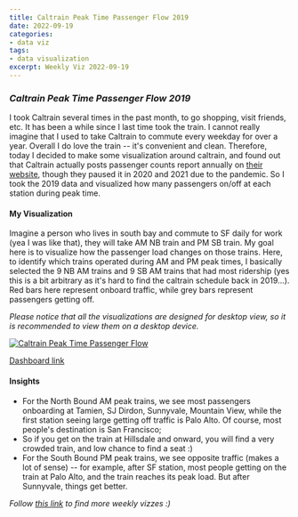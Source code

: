 ```yaml
---
title: Caltrain Peak Time Passenger Flow 2019
date: 2022-09-19
categories:
- data viz
tags:
- data visualization
excerpt: Weekly Viz 2022-09-19
---
```


### *Caltrain Peak Time Passenger Flow 2019*

I took Caltrain several times in the past month, to go shopping, visit friends, etc. It has been a while since I last time took the train. I cannot really imagine that I used to take Caltrain to commute every weekday for over a year. Overall I do love the train -- it's convenient and clean. Therefore, today I decided to make some visualization around caltrain, and found out that Caltrain actually posts passenger counts report annually on [their website](https://www.caltrain.com/about-caltrain/statistics-reports/ridership), though they paused it in 2020 and 2021 due to the pandemic. So I took the 2019 data and visualized how many passengers on/off at each station during peak time.  

#### My Visualization

Imagine a person who lives in south bay and commute to SF daily for work (yea I was like that), they will take AM NB train and PM SB train. My goal here is to visualize how the passenger load changes on those trains. Here, to identify which trains operated during AM and PM peak times, I basically selected the 9 NB AM trains and 9 SB AM trains that had most ridership (yes this is a bit arbitrary as it's hard to find the caltrain schedule back in 2019...). Red bars here represent onboard traffic, while grey bars represent passengers getting off.  

*Please notice that all the visualizations are designed for desktop view, so it is recommended to view them on a desktop device.*  

<div class='tableauPlaceholder' id='viz1663649540858' style='position: relative'>
  <noscript><a href='#'>
    <img alt='Caltrain Peak Time Passenger Flow ' src='https:&#47;&#47;public.tableau.com&#47;static&#47;images&#47;20&#47;20220919CaltrainPeakTimePassengerFlow&#47;CaltrainPeakTimePassengerFlow&#47;1_rss.png' style='border: none' />
    </a></noscript>
  <object class='tableauViz'  style='display:none;'>
    <param name='host_url' value='https%3A%2F%2Fpublic.tableau.com%2F' />
    <param name='embed_code_version' value='3' />
    <param name='site_root' value='' />
    <param name='name' value='20220919CaltrainPeakTimePassengerFlow&#47;CaltrainPeakTimePassengerFlow' />
    <param name='tabs' value='no' />
    <param name='toolbar' value='yes' />
    <param name='static_image' value='https:&#47;&#47;public.tableau.com&#47;static&#47;images&#47;20&#47;20220919CaltrainPeakTimePassengerFlow&#47;CaltrainPeakTimePassengerFlow&#47;1.png' />
    <param name='animate_transition' value='yes' />
    <param name='display_static_image' value='yes' />
    <param name='display_spinner' value='yes' />
    <param name='display_overlay' value='yes' />
    <param name='display_count' value='yes' />
    <param name='language' value='en-US' />
    <param name='filter' value='publish=yes' />
  </object></div>             
  <script type='text/javascript'>        
  var divElement = document.getElementById('viz1663649540858');      
  var vizElement = divElement.getElementsByTagName('object')[0];            
  if ( divElement.offsetWidth > 800 ) { vizElement.style.width='800px';vizElement.style.height='827px';} else if ( divElement.offsetWidth > 500 ) { vizElement.style.width='800px';vizElement.style.height='827px';} else { vizElement.style.width='100%';vizElement.style.height='727px';}               
  var scriptElement = document.createElement('script');         
  scriptElement.src = 'https://public.tableau.com/javascripts/api/viz_v1.js';   
  vizElement.parentNode.insertBefore(scriptElement, vizElement);               
</script>  

[Dashboard link](https://public.tableau.com/views/20220919CaltrainPeakTimePassengerFlow/CaltrainPeakTimePassengerFlow?:language=en-US&publish=yes&:display_count=n&:origin=viz_share_link)
  
#### Insights
* For the North Bound AM peak trains, we see most passengers onboarding at Tamien, SJ Dirdon, Sunnyvale, Mountain View, while the first station seeing large getting off traffic is Palo Alto. Of course, most people's destination is San Francisco;  
* So if you get on the train at Hillsdale and onward, you will find a very crowded train, and low chance to find a seat :)
* For the South Bound PM peak trains, we see opposite traffic (makes a lot of sense) -- for example, after SF station, most people getting on the train at Palo Alto, and the train reaches its peak load. But after Sunnyvale, things get better.  
  
*Follow [this link](https://yudong-94.github.io/personal-website/project/WeeklyViz2022/) to find more weekly vizzes :)*
